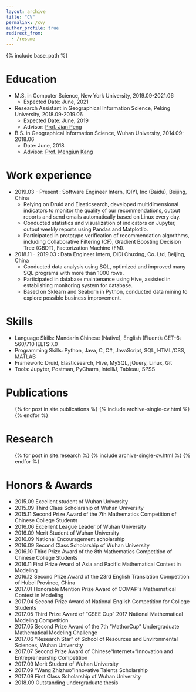 ```yaml
---
layout: archive
title: "CV"
permalink: /cv/
author_profile: true
redirect_from:
  - /resume
---
```


{% include base_path %}

Education
======
* M.S. in Computer Science, New York University, 2019.09-2021.06
  * Expected Date: June, 2021
* Research Assistant in Geographical Information Science, Peking University, 2018.09-2019.06
  * Expected Date: June, 2019
  * Advisor: [Prof. Jian Peng](http://www.ues.pku.edu.cn/english/faculty/faculty1/lastname/p1/311932.htm)
* B.S. in Geographical Information Science, Wuhan University, 2014.09-2018.06
  * Date: June, 2018
  * Advisor: [Prof. Mengjun Kang](https://sres.whu.edu.cn/info/1139/8067.htm)

Work experience
======
* 2019.03 - Present : Software Engineer Intern, IQIYI, Inc (Baidu), Beijing, China
  * Relying on Druid and Elasticsearch, developed multidimensional indicators to monitor the quality of our recommendations, output reports and send emails automatically based on Linux every day.
  * Conducted statistics and visualization of indicators on Jupyter, output weekly reports using Pandas and Matplotlib.
  * Participated in prototype verification of recommendation algorithms, including Collaborative Filtering (CF), Gradient Boosting Decision Tree (GBDT), Factorization Machine (FM).
* 2018.11 - 2019.03 : Data Engineer Intern, DiDi Chuxing, Co. Ltd, Beijing, China
  * Conducted data analysis using SQL, optimized and improved many SQL programs with more than 1000 rows.
  * Participated in database maintenance using Hive, assisted in establishing monitoring system for database.
  * Based on Sklearn and Seaborn in Python, conducted data mining to explore possible business improvement.

  
Skills
======
* Language Skills: Mandarin Chinese (Native), English (Fluent): CET-6: 560/710 IELTS:7.0 
* Programming Skills: Python, Java, C, C#, JavaScript, SQL, HTML/CSS, MATLAB 
* Framework: Druid, Elasticsearch, Hive, MySQL, jQuery, Linux, Git
* Tools: Jupyter, Postman, PyCharm, IntelliJ, Tableau, SPSS

 
Publications
======
  <ul>{% for post in site.publications %}
    {% include archive-single-cv.html %}
  {% endfor %}</ul>
  
Research
======
  <ul>{% for post in site.research %}
    {% include archive-single-cv.html %}
  {% endfor %}</ul>  
 
Honors & Awards
======
* 2015.09  Excellent student of Wuhan University
* 2015.09  Third Class Scholarship of Wuhan University
* 2015.11  Second Prize Award of the 7th Mathematics Competition of Chinese College Students
* 2016.06  Excellent League Leader of Wuhan University
* 2016.09  Merit Student of Wuhan University 
* 2016.09  National Encouragement scholarship
* 2016.09  Second Class Scholarship of Wuhan University
* 2016.10  Third Prize Award of the 8th Mathematics Competition of Chinese College Students
* 2016.11  First Prize Award of Asia and Pacific Mathematical Contest in Modeling
* 2016.12  Second Prize Award of the 23rd English Translation Competition of Hubei Province, China
* 2017.01  Honorable Mention Prize Award of COMAP's Mathematical Contest in Modeling
* 2017.04  Second Prize Award of National English Competition for College Students
* 2017.05  Third Prize Award of “CSEE Cup” 2017 National Mathematical Modeling Competition
* 2017.05  Second Prize Award of the 7th “MathorCup” Undergraduate Mathematical Modeling Challenge
* 2017.06 “Research Star” of School of Resources and Environmental Sciences, Wuhan University
* 2017.07  Second Prize Award of Chinese“Internet+”Innovation and Entrepreneurship Competition
* 2017.09  Merit Student of Wuhan University
* 2017.09 “Wang Zhizhuo”Innovative Talents Scholarship
* 2017.09  First Class Scholarship of Wuhan University
* 2018.09  Outstanding undergraduate thesis